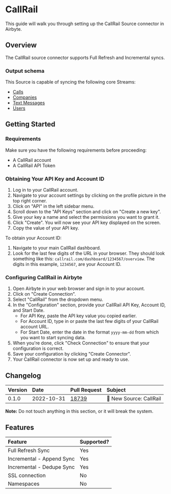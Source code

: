 # CallRail

This guide will walk you through setting up the CallRail Source connector in Airbyte. 

## Overview

The CallRail source connector supports Full Refresh and Incremental syncs.

### Output schema

This Source is capable of syncing the following core Streams:

* [Calls](https://apidocs.callrail.com/#calls)
* [Companies](https://apidocs.callrail.com/#companies)
* [Text Messages](https://apidocs.callrail.com/#text-messages)
* [Users](https://apidocs.callrail.com/#users)

## Getting Started

### Requirements

Make sure you have the following requirements before proceeding:

* A CallRail account
* A CallRail API Token

### Obtaining Your API Key and Account ID

1. Log in to your CallRail account.
2. Navigate to your account settings by clicking on the profile picture in the top right corner.
3. Click on "API" in the left sidebar menu.
4. Scroll down to the "API Keys" section and click on "Create a new key".
5. Give your key a name and select the permissions you want to grant it.
6. Click "Create". You will now see your API key displayed on the screen.
7. Copy the value of your API key.

To obtain your Account ID:

1. Navigate to your main CallRail dashboard.
2. Look for the last few digits of the URL in your browser. They should look something like this: `callrail.com/dashboard/1234567/overview`. The digits in this example, `1234567`, are your Account ID.

### Configuring CallRail in Airbyte

1. Open Airbyte in your web browser and sign in to your account.
2. Click on "Create Connection".
3. Select "CallRail" from the dropdown menu.
4. In the "Configuration" section, provide your CallRail API Key, Account ID, and Start Date.
   - For API Key, paste the API key value you copied earlier.
   - For Account ID, type in or paste the last few digits of your CallRail account URL.
   - For Start Date, enter the date in the format `yyyy-mm-dd` from which you want to start syncing data.
5. When you're done, click "Check Connection" to ensure that your configuration is correct.
6. Save your configuration by clicking "Create Connector".
7. Your CallRail connector is now set up and ready to use.

## Changelog

| Version | Date       | Pull Request                                            | Subject                           |
| :--- |:-----------|:--------------------------------------------------------|:----------------------------------|
| 0.1.0 | 2022-10-31 | [18739](https://github.com/airbytehq/airbyte/pull/18739) | 🎉 New Source: CallRail                  |

**Note:** Do not touch anything in this section, or it will break the system.

## Features

| Feature | Supported? |
| :--- |:-----------|
| Full Refresh Sync | Yes        |
| Incremental - Append Sync | Yes        |
| Incremental - Dedupe Sync | Yes        |
| SSL connection | No         |
| Namespaces | No         |